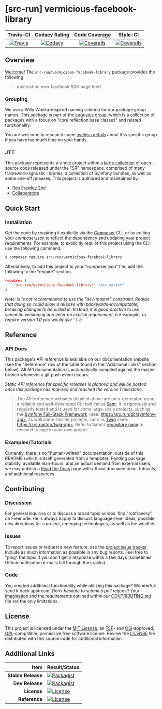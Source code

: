 
# [src-run] vermicious-facebook-library

|       Travis-CI        |      Codacy Rating      |      Code Coverage      |        Style-CI         |
|:----------------------:|:-----------------------:|:-----------------------:|:-----------------------:|
| [![Travis](https://src.run/vermicious-facebook-library/travis.svg)](https://src.run/vermicious-facebook-library/travis) | [![Codacy](https://src.run/vermicious-facebook-library/codacy.svg)](https://src.run/vermicious-facebook-library/codacy) | [![Coveralls](https://src.run/vermicious-facebook-library/coveralls.svg)](https://src.run/vermicious-facebook-library/coveralls) | [![Coveralls](https://src.run/vermicious-facebook-library/styleci.svg)](https://src.run/vermicious-facebook-library/styleci) |


## Overview

[Welcome](https://src.run/go/readme_welcome)!
The `src-run/vermicious-facebook-library` package provides the following

> abstraction over facebook SDK page feed 

### Grouping

We use a Willy Wonka-inspired naming schema for our package group names. This package is part of the
[augustus group](https://src.run/vermicious-facebook-library/group), which is a collection of packages with a focus
on "core reflection base classes" and related functionality.

You are welcome to research some [useless details](https://src.run/vermicious-facebook-library/group_explanation)
about this specific group if you have too much time on your hands.

### JTT

This package represents a single project within a [large collection](https://src.run/go/explore) of open-source code
released under the "SR" namespace, comprised of many framework-agnostic libraries, a collection of Symfony bundles, as
well as some one-off releases. This project is authored and maintained by:

- [Rob Frawley 2nd](https://src.run/rmf)
- [Collaborators](https://src.run/vermicious-facebook-library/github_collaborators)


## Quick Start

### Installation

Get the code by requiring it explicitly via the [Composer](https://getcomposer.com) CLI, or by editing your
*composer.json* to reflect the dependency and updating your project requirements. For example, to explicitly require
this project using the CLI, use the following command.

```bash
$ composer require src-run/vermicious-facebook-library
```

Alternatively, to add this project to your "composer.json" file, add the following to the "require" section.

```json
require: {
	"src-run/vermicious-facebook-library": "dev-master"
}
```

*Note: Is is not recommended to use the "dev-master" constraint. Realize that doing so could allow a release with
backwards-incompatable, breaking changes to be pulled in. Instead, it is good practive to use semantic versioning and
enter an explicit requirement. For example, to require version 1.0 you would use `^1.0`.*


## Reference

### API Docs

This package's API reference is available on our documentation website (see the "Reference" row of the table found in
the "Additional Links" section below). All API documentation is automatically compiled against the master branch
whenever a git push event occurs.

*Static API reference for specific releases is planned and will be posted once this package has matured and reached
the version 1 milestone*.

> The API reference websites detailed above are auto-generated using a reliable and well-developed CLI tool called
> [Sami](https://src.run/go/sami). It is rigorously and regularly tested and is used for some large-scale projects, such
> as the [Symfony Full-Stack Framework](https://src.run/go/symfony) <see: https://src.run/go/symfony-api>, as well some
> smaller projects, such as [Twig](https://src.run/go/sami-twig) <see: https://src.run/go/twig-api>. Refer to Sami's
> [repository page](https://src.run/go/sami) to research usage in your own project.

### Examples/Tutorials

Currently, there is no "human-written" documentation, outside of this README (which is itself generated from a
template). Pending package stability, available man-hours, and an actual demand from external users, we may publish
a [Read the Docs](https://src.run/go/rtd) page with official documentation, tutorials, and additional resources.


## Contributing

### Discussion

For general inquiries or to discuss a broad topic or idea, find "robfrawley" on Freenode. He is always happy to 
discuss language-level ideas, possible new directions for a project, emerging technologies, as well as the weather.

### Issues

To report issues or request a new feature, use the [project issue tracker](https://src.run/vermicious-facebook-library/github_issues).
Include as much information as possible in any bug reports. Feel free to "ping" the topic if you don't get a response
within a few days (sometimes Github notification e-mails fall through the cracks).

### Code

You created additional functionality while utilizing this package? Wonderful: send it back upstream! *Don't hesitate to
submit a pull request!* Your [imagination](https://src.run/go/readme_imagination) and the requirements outlined within
our [CONTRIBUTING.md](https://src.run/vermicious-facebook-library/contributing) file are the only limitations.


## License

This project is licensed under the [MIT License](https://src.run/go/mit), an [FSF](https://src.run/go/fsf)- and 
[OSI](https://src.run/go/osi)-approved, [GPL](https://src.run/go/gpl)-compatible, permissive free software license.
Review the [LICENSE](https://src.run/vermicious-facebook-library/license) file distributed with this source code for additional
information.


## Additional Links

| Item               | Result/Status                                                                                                      |
|-------------------:|:-------------------------------------------------------------------------------------------------------------------|
| __Stable Release__ | [![Packagist](https://src.run/vermicious-facebook-library/packagist.svg)](https://src.run/vermicious-facebook-library/packagist)     |
| __Dev Release__    | [![Packagist](https://src.run/vermicious-facebook-library/packagist_pre.svg)](https://src.run/vermicious-facebook-library/packagist) |
| __License__        | [![License](https://src.run/vermicious-facebook-library/license.svg)](https://src.run/vermicious-facebook-library/license)           |
| __Reference__      | [![License](https://src.run/vermicious-facebook-library/api.svg)](https://src.run/vermicious-facebook-library/api)                   |

